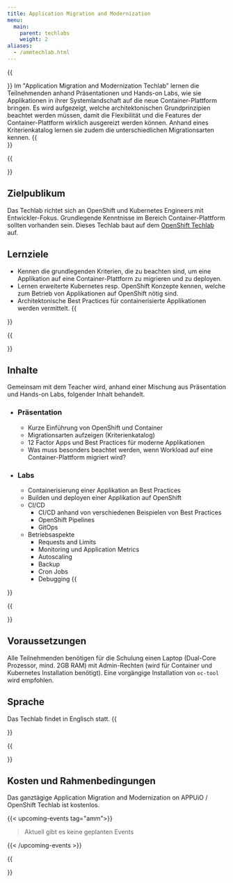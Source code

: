 ```yaml
---
title: Application Migration and Modernization
menu:
  main:
    parent: techlabs
    weight: 2
aliases:
  - /ammtechlab.html
---
```


{{<section class="techlab-hero" header="images/header.svg">}}
Im "Application Migration and Modernization Techlab” lernen die Teilnehmenden anhand Präsentationen und Hands-on Labs, wie sie Applikationen in ihrer Systemlandschaft auf die neue Container-Plattform bringen. Es wird aufgezeigt, welche architektonischen Grundprinzipien beachtet werden müssen, damit die Flexibilität und die Features der Container-Plattform wirklich ausgereizt werden können. Anhand eines Kriterienkatalog lernen sie zudem die unterschiedlichen Migrationsarten kennen.
{{</section>}}

{{<section class="darkblue">}}
## Zielpublikum
Das Techlab richtet sich an OpenShift und Kubernetes Engineers mit Entwickler-Fokus. Grundlegende Kenntnisse im Bereich Container-Plattform sollten vorhanden sein. Dieses Techlab baut auf dem [OpenShift Techlab](/techlabs/openshift/) auf.

## Lernziele
- Kennen die grundlegenden Kriterien, die zu beachten sind, um eine Applikation auf eine Container-Plattform zu migrieren und zu deployen.
- Lernen erweiterte Kubernetes resp. OpenShift Konzepte kennen, welche zum Betrieb von Applikationen auf OpenShift nötig sind.
- Architektonische Best Practices für containerisierte Applikationen werden vermittelt.
{{</section>}}

{{<section class="cyan lab-content">}}
## Inhalte
Gemeinsam mit dem Teacher wird, anhand einer Mischung aus Präsentation und Hands-on Labs, folgender Inhalt behandelt.

-
  ### Präsentation
  - Kurze Einführung von OpenShift und Container
  - Migrationsarten aufzeigen (Kriterienkatalog)
  - 12 Factor Apps und Best Practices für moderne Applikationen
  - Was muss besonders beachtet werden, wenn Workload auf eine Container-Plattform migriert wird?

-
  ### Labs
  - Containerisierung einer Applikation an Best Practices
  - Builden und deployen einer Applikation auf OpenShift
  - CI/CD
    - CI/CD anhand von verschiedenen Beispielen von Best Practices
    - OpenShift Pipelines
    - GitOps
  - Betriebsaspekte
    - Requests and Limits
    - Monitoring und Application Metrics
    - Autoscaling
    - Backup
    - Cron Jobs
    - Debugging
{{</section>}}

{{<section>}}
## Voraussetzungen
Alle Teilnehmenden benötigen für die Schulung einen Laptop (Dual-Core Prozessor, mind. 2GB RAM) mit Admin-Rechten (wird für Container und Kubernetes Installation benötigt). Eine vorgängige Installation von `oc-tool` wird empfohlen.

## Sprache
Das Techlab findet in Englisch statt.
{{</section>}}

{{<section class="darkblue">}}
## Kosten und Rahmenbedingungen
Das ganztägige Application Migration and Modernization on APPUiO / OpenShift Techlab ist kostenlos.

{{< upcoming-events tag="amm">}}

> Aktuell gibt es keine geplanten Events

{{< /upcoming-events >}}

{{</section>}}
